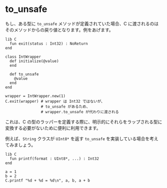 # to_unsafe

もし、ある型に `to_unsafe` メソッドが定義されていた場合、C に渡されるのはそのメソッドからの戻り値となります。例をあげます。

```crystal
lib C
  fun exit(status : Int32) : NoReturn
end

class IntWrapper
  def initialize(@value)
  end

  def to_unsafe
    @value
  end
end

wrapper = IntWrapper.new(1)
C.exit(wrapper) # wrapper は Int32 ではないが、
                # to_unsafe があるため、
                # wrapper.to_unsafe が代わりに渡される
```

これは、C の型のラッパーを定義する際に、明示的にそれらをラップされる型に変換する必要がないために便利に利用できます。

例えば、`String` クラスが `UInt8*` を返す `to_unsafe` を実装している場合を考えてみましょう。

```crystal
lib C
  fun printf(format : UInt8*, ...) : Int32
end

a = 1
b = 2
C.printf "%d + %d = %d\n", a, b, a + b
```
